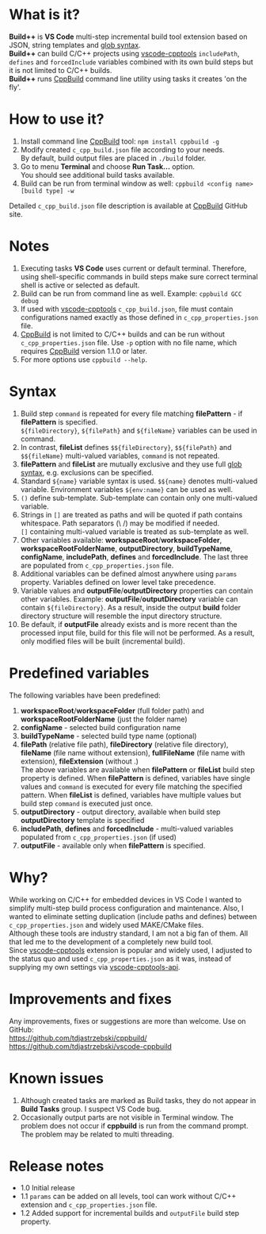 # What is it?
**Build++** is **VS Code** multi-step incremental build tool extension based on JSON, string templates and [glob syntax](https://en.wikipedia.org/wiki/Glob_(programming)).  
**Build++** can build C/C++ projects using [vscode-cpptools](https://marketplace.visualstudio.com/items?itemName=ms-vscode.cpptools) `includePath`, `defines` and `forcedInclude` variables combined with its own build steps but it is not limited to C/C++ builds.   
**Build++** runs [CppBuild](https://github.com/tdjastrzebski/cppbuild/) command line utility using tasks it creates 'on the fly'.

# How to use it?
1. Install command line [CppBuild](https://github.com/tdjastrzebski/cppbuild/) tool: `npm install cppbuild -g`
1. Modify created `c_cpp_build.json` file according to your needs.  
By default, build output files are placed in `./build` folder.
1. Go to menu **Terminal** and choose **Run Task...** option.  
You should see additional build tasks available.  
1. Build can be run from terminal window as well: `cppbuild <config name> [build type] -w`

Detailed `c_cpp_build.json` file description is available at [CppBuild](https://github.com/tdjastrzebski/cppbuild/) GitHub site.

# Notes
1. Executing tasks **VS Code** uses current or default terminal. Therefore, using shell-specific commands in build steps make sure correct terminal shell is active or selected as default.
1. Build can be run from command line as well. Example: `cppbuild GCC debug`
1. If used with [vscode-cpptools](https://marketplace.visualstudio.com/items?itemName=ms-vscode.cpptools) `c_cpp_build.json`, file must contain configurations named exactly as those defined in `c_cpp_properties.json` file.
1. [CppBuild](https://github.com/tdjastrzebski/cppbuild/) is not limited to C/C++ builds and can be run without `c_cpp_properties.json` file. Use `-p` option with no file name, which requires [CppBuild](https://github.com/tdjastrzebski/cppbuild/) version 1.1.0 or later.
1. For more options use `cppbuild --help`.

# Syntax
1. Build step `command` is repeated for every file matching **filePattern** - if **filePattern** is specified.  
`${fileDirectory}`, `${filePath}` and `${fileName}` variables can be used in command.
1. In contrast, **fileList** defines `$${fileDirectory}`, `$${filePath}` and `$${fileName}` multi-valued variables, `command` is not repeated. 
1. **filePattern** and **fileList** are mutually exclusive and they use full [glob syntax](https://en.wikipedia.org/wiki/Glob_(programming)), e.g. exclusions can be specified.
1. Standard `${name}` variable syntax is used. `$${name}` denotes multi-valued variable. Environment variables `${env:name}` can be used as well.
1. `()` define sub-template. Sub-template can contain only one multi-valued variable.
1. Strings in `[]` are treated as paths and will be quoted if path contains whitespace. Path separators (\\ /) may be modified if needed.  
`[]` containing multi-valued variable is treated as sub-template as well.
1. Other variables available: **workspaceRoot**/**workspaceFolder**, **workspaceRootFolderName**, **outputDirectory**, **buildTypeName**, **configName**, **includePath**, **defines** and **forcedInclude**. The last three are populated from `c_cpp_properties.json` file.
1. Additional variables can be defined almost anywhere using `params` property. Variables defined on lower level take precedence.
1. Variable values and **outputFile**/**outputDirectory** properties can contain other variables. Example: **outputFile**/**outputDirectory** variable can contain `${fileDirectory}`. As a result, inside the output **build** folder directory structure will resemble the input directory structure.
1. Be default, if **outputFile** already exists and is more recent than the processed input file, build for this file will not be performed. As a result, only modified files will be built (incremental build).

# Predefined variables
The following variables have been predefined:
1. **workspaceRoot**/**workspaceFolder** (full folder path) and **workspaceRootFolderName** (just the folder name)
1. **configName** - selected build configuration name
1. **buildTypeName** - selected build type name (optional)
1. **filePath** (relative file path), **fileDirectory** (relative file directory), **fileName** (file name without extension), **fullFileName** (file name with extension), **fileExtension** (without .)  
The above variables are available when **filePattern** or **fileList** build step property is defined. When **filePattern** is defined, variables have single values and `command` is executed for every file matching the specified pattern. When **fileList** is defined, variables have multiple values but build step `command` is executed just once.
1. **outputDirectory** - output directory, available when build step **outputDirectory** template is specified
1. **includePath**, **defines** and **forcedInclude** - multi-valued variables populated from `c_cpp_properties.json` (if used)
1. **outputFile** - available only when **filePattern** is specified.

# Why?
While working on C/C++ for embedded devices in VS Code I wanted to simplify multi-step build process configuration and maintenance. Also, I wanted to eliminate setting duplication (include paths and defines) between `c_cpp_properties.json` and widely used MAKE/CMake files.  
Although these tools are industry standard, I am not a big fan of them. All that led me to the development of a completely new build tool.  
Since [vscode-cpptools](https://marketplace.visualstudio.com/items?itemName=ms-vscode.cpptools) extension is popular and widely used, I adjusted to the status quo and used `c_cpp_properties.json` as it was, instead of supplying my own settings via [vscode-cpptools-api](https://github.com/Microsoft/vscode-cpptools-api).

# Improvements and fixes
Any improvements, fixes or suggestions are more than welcome. Use on GitHub:  
https://github.com/tdjastrzebski/cppbuild/  
https://github.com/tdjastrzebski/vscode-cppbuild

# Known issues
1. Although created tasks are marked as Build tasks, they do not appear in **Build Tasks** group. I suspect VS Code bug.
1. Occasionally output parts are not visible in Terminal window. The problem does not occur if **cppbuild** is run from the command prompt. The problem may be related to multi threading.

# Release notes
* 1.0 Initial release
* 1.1 `params` can be added on all levels, tool can work without C/C++ extension and `c_cpp_properties.json` file.
* 1.2 Added support for incremental builds and `outputFile` build step property.